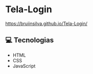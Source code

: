 # Tela-Login


https://bruiinsilva.github.io/Tela-Login/

## 💻 Tecnologias
- HTML
- CSS
- JavaScript

